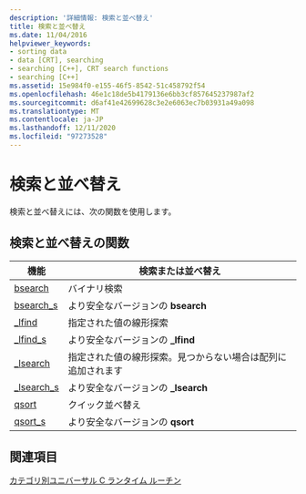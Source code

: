 ```yaml
---
description: '詳細情報: 検索と並べ替え'
title: 検索と並べ替え
ms.date: 11/04/2016
helpviewer_keywords:
- sorting data
- data [CRT], searching
- searching [C++], CRT search functions
- searching [C++]
ms.assetid: 15e984f0-e155-46f5-8542-51c458792f54
ms.openlocfilehash: 46e1c18de5b4179136e6bb3cf857645237987af2
ms.sourcegitcommit: d6af41e42699628c3e2e6063ec7b03931a49a098
ms.translationtype: MT
ms.contentlocale: ja-JP
ms.lasthandoff: 12/11/2020
ms.locfileid: "97273528"
---
```

# <a name="searching-and-sorting"></a>検索と並べ替え

検索と並べ替えには、次の関数を使用します。

## <a name="searching-and-sorting-functions"></a>検索と並べ替えの関数

|機能|検索または並べ替え|
|--------------|--------------------|
|[bsearch](../c-runtime-library/reference/bsearch.md)|バイナリ検索|
|[bsearch_s](../c-runtime-library/reference/bsearch-s.md)|より安全なバージョンの **bsearch**|
|[_lfind](../c-runtime-library/reference/lfind.md)|指定された値の線形探索|
|[_lfind_s](../c-runtime-library/reference/lfind-s.md)|より安全なバージョンの **_lfind**|
|[_lsearch](../c-runtime-library/reference/lsearch.md)|指定された値の線形探索。見つからない場合は配列に追加されます|
|[_lsearch_s](../c-runtime-library/reference/lsearch-s.md)|より安全なバージョンの **_lsearch**|
|[qsort](../c-runtime-library/reference/qsort.md)|クイック並べ替え|
|[qsort_s](../c-runtime-library/reference/qsort-s.md)|より安全なバージョンの **qsort**|

## <a name="see-also"></a>関連項目

[カテゴリ別ユニバーサル C ランタイム ルーチン](../c-runtime-library/run-time-routines-by-category.md)<br/>
